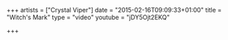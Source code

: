 +++
artists = ["Crystal Viper"]
date = "2015-02-16T09:09:33+01:00"
title = "Witch's Mark"
type = "video"
youtube = "jDY5Ojt2EKQ"

+++

